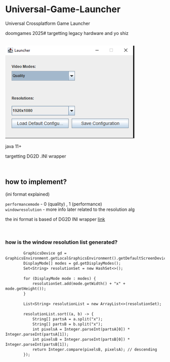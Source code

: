 # Universal-Game-Launcher
Universal Crossplatform Game Launcher
<br>
<p>doomgames 2025# targetting legacy hardware and yo shiz</p>
<br>
<img src="image.png"></img>
<br>
<p>java 11+</p>
<p>targetting DG2D .INI wrapper</p>
<br>

## how to implement?

(ini format explained)

```performancemode``` - 0 (quality) , 1 (performance) <br>
```windowresolution``` - more info later related to the resolution alg

the ini format is based of DG2D INI wrapper <a href="https://github.com/shadow9owo/DG2D/tree/main/ini">link</a>

<br>

### how is the window resolution list generated?

````
        GraphicsDevice gd = GraphicsEnvironment.getLocalGraphicsEnvironment().getDefaultScreenDevice();
        DisplayMode[] modes = gd.getDisplayModes();
        Set<String> resolutionSet = new HashSet<>();

        for (DisplayMode mode : modes) {
            resolutionSet.add(mode.getWidth() + "x" + mode.getHeight());
        }

        List<String> resolutionList = new ArrayList<>(resolutionSet);

        resolutionList.sort((a, b) -> {
            String[] partsA = a.split("x");
            String[] partsB = b.split("x");
            int pixelsA = Integer.parseInt(partsA[0]) * Integer.parseInt(partsA[1]);
            int pixelsB = Integer.parseInt(partsB[0]) * Integer.parseInt(partsB[1]);
            return Integer.compare(pixelsB, pixelsA); // descending
        });
````
